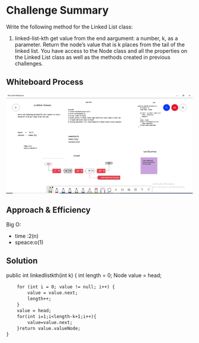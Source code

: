 
# Challenge Summary
Write the following method for the Linked List class:

1. linked-list-kth get value from the end 
aargument: a number, k, as a parameter.
Return the node’s value that is k places from the tail of the linked list.
You have access to the Node class and all the properties on the Linked List class as well as the methods created in previous challenges.

## Whiteboard Process
![linked-list-insertions](code07.PNG)

## Approach & Efficiency
Big O:
* time :2(n)
* speace:o(1)

## Solution
  public int linkedlistkth(int k) {
        int length = 0;
        Node value = head;

        for (int i = 0; value != null; i++) {
            value = value.next;
            length++;
        }
        value = head;
        for(int i=1;i<length-k+1;i++){
            value=value.next;
        }return value.valueNode;
    }